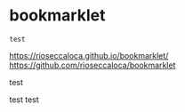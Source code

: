 # bookmarklet

```
test
```

https://rioseccaloca.github.io/bookmarklet/<br>
https://github.com/rioseccaloca/bookmarklet

test

test
test
